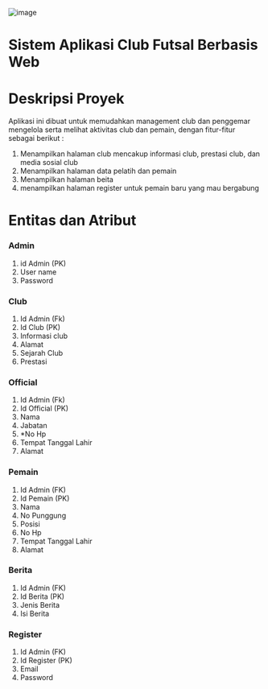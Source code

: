 ![image](https://user-images.githubusercontent.com/86096057/159870845-b95c7510-9993-4af6-a9c9-11f571dd1271.png)

# Sistem Aplikasi Club Futsal Berbasis Web

# Deskripsi Proyek
Aplikasi ini dibuat untuk memudahkan management club dan penggemar mengelola serta melihat aktivitas club dan pemain, dengan fitur-fitur sebagai berikut :
1. Menampilkan halaman club mencakup informasi club, prestasi club, dan media sosial club
2. Menampilkan halaman data pelatih dan pemain 
3. Menampilkan halaman beita
4. menampilkan halaman register untuk pemain baru yang mau bergabung


# Entitas dan Atribut
### Admin
1. id Admin (PK)
2. User name
3. Password

### Club
1. Id Admin (Fk)
2. Id Club (PK)
3. Informasi club
4. Alamat 
5. Sejarah Club 
6. Prestasi

### Official
1. Id Admin (Fk)
2. Id Official (PK)
3. Nama
4. Jabatan
5. *No Hp 
6. Tempat Tanggal Lahir 
7. Alamat

### Pemain
1. Id Admin (FK)
2. Id Pemain (PK)
3. Nama
4. No Punggung
5. Posisi
6. No Hp
7. Tempat Tanggal Lahir
8. Alamat

### Berita
1. Id Admin (FK)
2. Id Berita (PK)
3. Jenis Berita
4. Isi Berita

### Register 
1. Id Admin (FK)
2. Id Register (PK)
3. Email
4. Password

